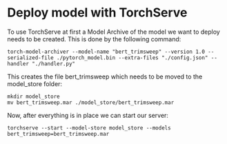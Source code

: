 # Deploy model with TorchServe

To use TorchServe at first a Model Archive of the model we want to deploy needs to be created. This is done by the following command:

```
torch-model-archiver --model-name "bert_trimsweep" --version 1.0 --serialized-file ./pytorch_model.bin --extra-files "./config.json" --handler "./handler.py"
```

This creates the file bert_trimsweep which needs to be moved to the model_store folder:

```
mkdir model_store
mv bert_trimsweep.mar ./model_store/bert_trimsweep.mar
```

Now, after everything is in place we can start our server:
```
torchserve --start --model-store model_store --models bert_trimsweep=bert_trimsweep.mar
```

